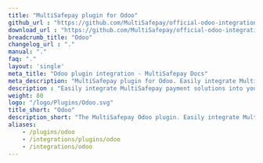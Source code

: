 ```yaml
---
title: "MultiSafepay plugin for Odoo"
github_url : "https://github.com/MultiSafepay/official-odoo-integration"
download_url : "https://github.com/MultiSafepay/official-odoo-integration/archive/13.0-develop.zip"
breadcrumb_title: "Odoo"
changelog_url : "."
manual: "."
faq: "."
layout: 'single'
meta_title: "Odoo plugin integration - MultiSafepay Docs"		
meta_description: "MultiSafepay plugin for Odoo. Easily integrate MultiSafepay payment solutions into your Odoo platform with the free plugin"
description : "Easily integrate MultiSafepay payment solutions into your Odoo webshop with the free and completely new MultiSafepay Odoo plugin. Our Odoo plugin is professionally supported by a certified Odoo Solution Specialist and receives regular updates to support the latest features provided by Odoo and MultiSafepay."
weight: 80
logo: "/logo/Plugins/Odoo.svg"
title_short: "Odoo"
description_short: "The MultiSafepay Odoo plugin. Easily integrate MultiSafepay payment solutions into your Odoo webshop with the free plugin."
aliases: 
    - /plugins/odoo
    - /integrations/plugins/odoo
    - /integrations/odoo
---
```

